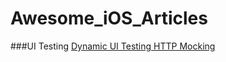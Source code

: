 # Awesome_iOS_Articles

###UI Testing
[Dynamic UI Testing HTTP Mocking](http://swiftpearls.com/dynamic-ui-testing-http-mocking.html)
